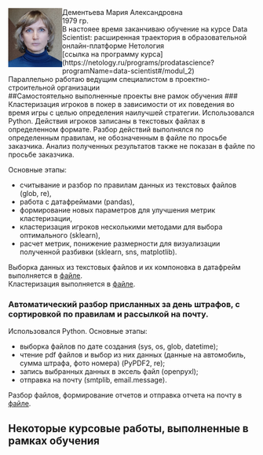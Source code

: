 <img src="фото для резюме.jpg" align="left" width="110" height="120" />
Дементьева Мария Александровна<br/>
1979 гр.<br/>  
В настояее время заканчиваю обучение на курсе Data Scientist: расширенная траектория в образовательной онлайн-платформе Нетология <br/>
[ссылка на программу курса](https://netology.ru/programs/prodatascience?programName=data-scientist#/modul_2)<br/> 
Параллельно работаю ведущим специалистом в проектно-строительной организации<br/>
##Самостоятельно выполненные проекты вне рамок обучения
### Кластеризация игроков в покер в зависимости от их поведения во время игры с целью определения наилучшей стратегии.  
Использовался Python.  
Действия игроков записаны в текстовых файлах в определенном формате.   
Разбор действий выполнялся по определенным правилам, не обозначенным в файле по просьбе заказчика. Анализ полученных результатов также не показан в файле по просьбе заказчика.  

Основные этапы:   
- считывание и разбор по правилам данных из текстовых файлов (glob, re), 
- работа с датафреймами (pandas), 
- формирование новых параметров для улучшения метрик кластеризации, 
- кластеризация игроков несколькими методами для выбора оптимального (sklearn),
- расчет метрик, понижение размерности для визуализации полученной разбивки (sklearn, sns, matplotlib).

Выборка данных из текстовых файлов и их компоновка в датафрейм выполняется в [файле](poker/poker.ipynb).  
Кластеризация выполняется в [файле](poker/poker_clster.ipynb).

### Автоматический разбор присланных за день штрафов, с сортировкой по правилам и рассылкой на почту.   
Использовался Python.
Основные этапы: 
- выборка файлов по дате создания (sys, os, glob, datetime);
- чтение pdf файлов и выбор из них данных (данные на автомобиль, сумма штрафа, фото номера) (PyPDF2, re);
- запись выбранных данных в эксель файл (openpyxl);
- отправка на почту (smtplib, email.message).

Разбор файлов, формирование отчетов и отправка отчета на почту в [файле](drivers/drivers.ipynb). 

## Некоторые курсовые работы, выполненные в рамках обучения
